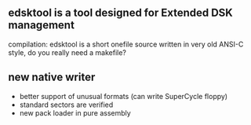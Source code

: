 
## edsktool is a tool designed for Extended DSK management

compilation: edsktool is a short onefile source written in very old ANSI-C style, do you really need a makefile?

## new native writer
- better support of unusual formats (can write SuperCycle floppy)
- standard sectors are verified
- new pack loader in pure assembly


